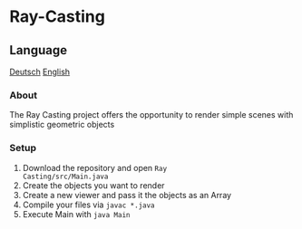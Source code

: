 # Ray-Casting
## Language
[Deutsch](README.de.md) [English](README.md)
### About
The Ray Casting project offers the opportunity to render simple scenes with simplistic geometric objects
### Setup
1. Download the repository and open <code>Ray Casting/src/Main.java</code>
2. Create the objects you want to render
3. Create a new viewer and pass it the objects as an Array
4. Compile your files via <code>javac *.java</code>
5. Execute Main with <code>java Main</code>
